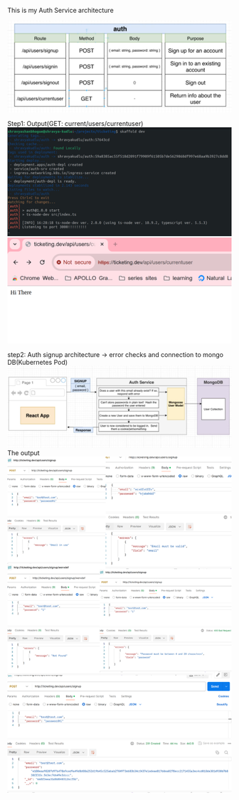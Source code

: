 This is my Auth Service architecture

![alt_img](./imgs/autharchitecture.png)

Step1: Output(GET: current/users/currentuser)
![alt img](./imgs/step1:authserver1.png)
![alt img](./imgs/step1:authserver2.png)

step2: Auth signup architecture -> error checks and connection to mongo DB(Kubernetes Pod)
![alt img](./imgs/step2:auth-signup-mongoDB.png)
The output
![alt img](./imgs/step2:auth-signup-mongoDB-output.png)


